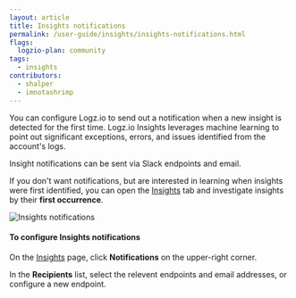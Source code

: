 ```yaml
---
layout: article
title: Insights notifications
permalink: /user-guide/insights/insights-notifications.html
flags:
  logzio-plan: community
tags:
  - insights
contributors:
  - shalper
  - imnotashrimp
---
```


You can configure Logz.io to send out a notification when
a new insight is detected for the first time.
Logz.io Insights leverages machine learning to point out significant exceptions, errors, and issues identified from the account's logs.

Insight notifications can be sent via Slack endpoints and email.

If you don't want notifications, but are interested in learning when insights were first identified,
you can open the [Insights](https://app.logz.io/#/dashboard/insights) tab
and investigate insights by their **first occurrence**.

![Insights notifications](https://dytvr9ot2sszz.cloudfront.net/logz-docs/insights/insight-endpoints.png)

#### To configure Insights notifications

On the [Insights](https://app.logz.io/#/dashboard/insights) page, click **Notifications** on the upper-right corner.

In the **Recipients** list, select the relevent endpoints and email addresses, or configure a new endpoint.
